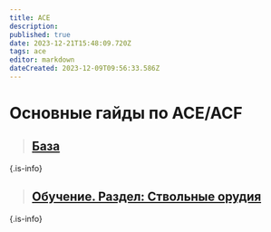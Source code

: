 ```yaml
---
title: ACE
description: 
published: true
date: 2023-12-21T15:48:09.720Z
tags: ace
editor: markdown
dateCreated: 2023-12-09T09:56:33.586Z
---
```


 # Основные гайды по ACE/ACF

> ##  [База](/ACE/Основы)
{.is-info}


> ## [Обучение. Раздел: Ствольные орудия](/ACE/Обучение)
{.is-info}








